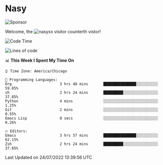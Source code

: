 # Nasy

<!--
<p align="center">
<img height="200" src="https://github-readme-stats.vercel.app/api?username=nasyxx&count_private=true&show_icons=true&theme=dracula&include_all_commits=true"/>
<img height="200" src="https://github-readme-stats.vercel.app/api/top-langs/?username=nasyxx&theme=dracula&hide=html,jupyter+notebook&count_private=true&show_icons=true"/>
</p>

  
----------------
-->

![Sponsor](https://img.shields.io/static/v1.svg?label=Sponsor&message=%E2%9D%A4&logo=GitHub&style=flat&color=pink)
 
Welcome, the ![nasyxx visitor counter](https://count.getloli.com/get/@nasyxx?theme=rule34)th vistor!
 
<!--START_SECTION:waka-->
![Code Time](http://img.shields.io/badge/Code%20Time-2%2C523%20hrs%2036%20mins-blue)

![Lines of code](https://img.shields.io/badge/From%20Hello%20World%20I%27ve%20Written-5%20Million%20lines%20of%20code-blue)

📊 **This Week I Spent My Time On** 

```text
⌚︎ Time Zone: America/Chicago

💬 Programming Languages: 
Org                      3 hrs 48 mins       ███████████████░░░░░░░░░░   59.85% 
sh                       2 hrs 24 mins       █████████░░░░░░░░░░░░░░░░   37.85% 
Python                   4 mins              ░░░░░░░░░░░░░░░░░░░░░░░░░   1.25% 
Git                      2 mins              ░░░░░░░░░░░░░░░░░░░░░░░░░   0.55% 
Emacs Lisp               0 secs              ░░░░░░░░░░░░░░░░░░░░░░░░░   0.26%

🔥 Editors: 
Emacs                    3 hrs 57 mins       ███████████████░░░░░░░░░░   62.15% 
Zsh                      2 hrs 24 mins       █████████░░░░░░░░░░░░░░░░   37.85%

```


 Last Updated on 24/07/2022 13:39:56 UTC
<!--END_SECTION:waka-->

<!-- ![visitors](https://visitor-badge.laobi.icu/badge?page_id=nasyxx.nasyxx) -->
